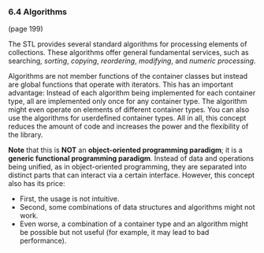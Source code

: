 ### 6.4 Algorithms 
(page 199)

The STL provides several standard algorithms for processing elements of collections. These algorithms
offer general fundamental services, such as searching, _sorting_, _copying_, _reordering_, _modifying_,
and _numeric processing_.

Algorithms are not member functions of the container classes but instead are global functions
that operate with iterators. This has an important advantage: Instead of each algorithm being implemented
for each container type, all are implemented only once for any container type. The algorithm
might even operate on elements of different container types. You can also use the algorithms for userdefined
container types. All in all, this concept reduces the amount of code and increases the power
and the flexibility of the library.

**Note** that this is **NOT** an **object-oriented programming paradigm**; it is a **generic functional programming
paradigm**. Instead of data and operations being unified, as in object-oriented programming,
they are separated into distinct parts that can interact via a certain interface. However, this
concept also has its price: 
* First, the usage is not intuitive. 
* Second, some combinations of data structures and algorithms might not work. 
* Even worse, a combination of a container type and an algorithm might be possible but not useful (for example, it may lead to bad performance).